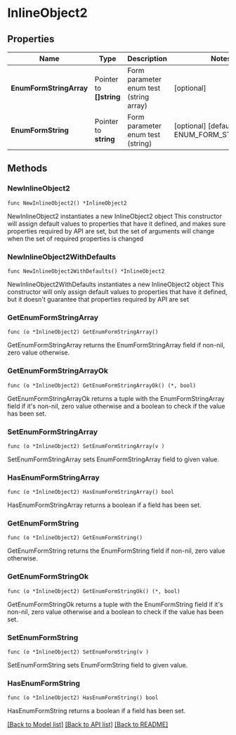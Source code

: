 # InlineObject2

## Properties

Name | Type | Description | Notes
------------ | ------------- | ------------- | -------------
**EnumFormStringArray** | Pointer to **[]string** | Form parameter enum test (string array) | [optional] 
**EnumFormString** | Pointer to **string** | Form parameter enum test (string) | [optional] [default to ENUM_FORM_STRING_EFG]

## Methods

### NewInlineObject2

`func NewInlineObject2() *InlineObject2`

NewInlineObject2 instantiates a new InlineObject2 object
This constructor will assign default values to properties that have it defined,
and makes sure properties required by API are set, but the set of arguments
will change when the set of required properties is changed

### NewInlineObject2WithDefaults

`func NewInlineObject2WithDefaults() *InlineObject2`

NewInlineObject2WithDefaults instantiates a new InlineObject2 object
This constructor will only assign default values to properties that have it defined,
but it doesn't guarantee that properties required by API are set

### GetEnumFormStringArray

`func (o *InlineObject2) GetEnumFormStringArray() `

GetEnumFormStringArray returns the EnumFormStringArray field if non-nil, zero value otherwise.

### GetEnumFormStringArrayOk

`func (o *InlineObject2) GetEnumFormStringArrayOk() (*, bool)`

GetEnumFormStringArrayOk returns a tuple with the EnumFormStringArray field if it's non-nil, zero value otherwise
and a boolean to check if the value has been set.

### SetEnumFormStringArray

`func (o *InlineObject2) SetEnumFormStringArray(v )`

SetEnumFormStringArray sets EnumFormStringArray field to given value.

### HasEnumFormStringArray

`func (o *InlineObject2) HasEnumFormStringArray() bool`

HasEnumFormStringArray returns a boolean if a field has been set.

### GetEnumFormString

`func (o *InlineObject2) GetEnumFormString() `

GetEnumFormString returns the EnumFormString field if non-nil, zero value otherwise.

### GetEnumFormStringOk

`func (o *InlineObject2) GetEnumFormStringOk() (*, bool)`

GetEnumFormStringOk returns a tuple with the EnumFormString field if it's non-nil, zero value otherwise
and a boolean to check if the value has been set.

### SetEnumFormString

`func (o *InlineObject2) SetEnumFormString(v )`

SetEnumFormString sets EnumFormString field to given value.

### HasEnumFormString

`func (o *InlineObject2) HasEnumFormString() bool`

HasEnumFormString returns a boolean if a field has been set.


[[Back to Model list]](../README.md#documentation-for-models) [[Back to API list]](../README.md#documentation-for-api-endpoints) [[Back to README]](../README.md)



